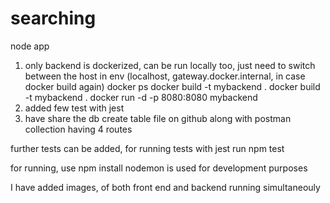 # searching
 node app

1) only backend is dockerized, can be run locally too, just need to switch between the host in env 
    (localhost, gateway.docker.internal, in case docker build again)
    docker ps
    docker build -t mybackend .
    docker build -t mybackend .
    docker run -d -p 8080:8080 mybackend
2) added few test with jest
3) have share the db create table file on github along with postman collection having 4 routes

further tests can be added, for running tests with jest run
npm test

for running, use 
npm install
nodemon is used for development purposes

I have added images, of both front end and backend running simultaneouly